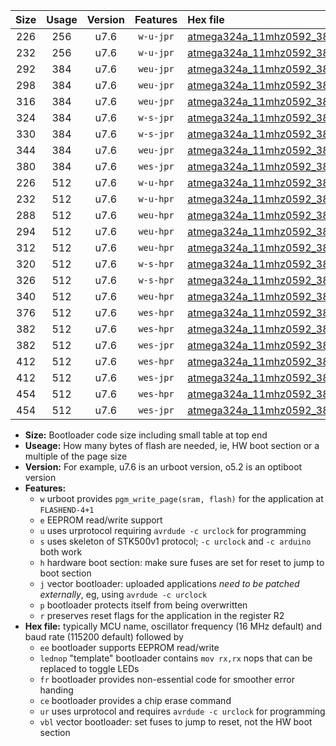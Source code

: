 |Size|Usage|Version|Features|Hex file|
|:-:|:-:|:-:|:-:|:--|
|226|256|u7.6|`w-u-jpr`|[atmega324a_11mhz0592_38400bps_ur_vbl.hex](https://raw.githubusercontent.com/stefanrueger/urboot/main/atmega324a_11mhz0592_38400bps_ur_vbl.hex)|
|232|256|u7.6|`w-u-jpr`|[atmega324a_11mhz0592_38400bps_lednop_ur_vbl.hex](https://raw.githubusercontent.com/stefanrueger/urboot/main/atmega324a_11mhz0592_38400bps_lednop_ur_vbl.hex)|
|292|384|u7.6|`weu-jpr`|[atmega324a_11mhz0592_38400bps_ee_ur_vbl.hex](https://raw.githubusercontent.com/stefanrueger/urboot/main/atmega324a_11mhz0592_38400bps_ee_ur_vbl.hex)|
|298|384|u7.6|`weu-jpr`|[atmega324a_11mhz0592_38400bps_ee_lednop_ur_vbl.hex](https://raw.githubusercontent.com/stefanrueger/urboot/main/atmega324a_11mhz0592_38400bps_ee_lednop_ur_vbl.hex)|
|316|384|u7.6|`weu-jpr`|[atmega324a_11mhz0592_38400bps_ee_lednop_fr_ur_vbl.hex](https://raw.githubusercontent.com/stefanrueger/urboot/main/atmega324a_11mhz0592_38400bps_ee_lednop_fr_ur_vbl.hex)|
|324|384|u7.6|`w-s-jpr`|[atmega324a_11mhz0592_38400bps_vbl.hex](https://raw.githubusercontent.com/stefanrueger/urboot/main/atmega324a_11mhz0592_38400bps_vbl.hex)|
|330|384|u7.6|`w-s-jpr`|[atmega324a_11mhz0592_38400bps_lednop_vbl.hex](https://raw.githubusercontent.com/stefanrueger/urboot/main/atmega324a_11mhz0592_38400bps_lednop_vbl.hex)|
|344|384|u7.6|`weu-jpr`|[atmega324a_11mhz0592_38400bps_ee_lednop_fr_ce_ur_vbl.hex](https://raw.githubusercontent.com/stefanrueger/urboot/main/atmega324a_11mhz0592_38400bps_ee_lednop_fr_ce_ur_vbl.hex)|
|380|384|u7.6|`wes-jpr`|[atmega324a_11mhz0592_38400bps_ee_vbl.hex](https://raw.githubusercontent.com/stefanrueger/urboot/main/atmega324a_11mhz0592_38400bps_ee_vbl.hex)|
|226|512|u7.6|`w-u-hpr`|[atmega324a_11mhz0592_38400bps_ur.hex](https://raw.githubusercontent.com/stefanrueger/urboot/main/atmega324a_11mhz0592_38400bps_ur.hex)|
|232|512|u7.6|`w-u-hpr`|[atmega324a_11mhz0592_38400bps_lednop_ur.hex](https://raw.githubusercontent.com/stefanrueger/urboot/main/atmega324a_11mhz0592_38400bps_lednop_ur.hex)|
|288|512|u7.6|`weu-hpr`|[atmega324a_11mhz0592_38400bps_ee_ur.hex](https://raw.githubusercontent.com/stefanrueger/urboot/main/atmega324a_11mhz0592_38400bps_ee_ur.hex)|
|294|512|u7.6|`weu-hpr`|[atmega324a_11mhz0592_38400bps_ee_lednop_ur.hex](https://raw.githubusercontent.com/stefanrueger/urboot/main/atmega324a_11mhz0592_38400bps_ee_lednop_ur.hex)|
|312|512|u7.6|`weu-hpr`|[atmega324a_11mhz0592_38400bps_ee_lednop_fr_ur.hex](https://raw.githubusercontent.com/stefanrueger/urboot/main/atmega324a_11mhz0592_38400bps_ee_lednop_fr_ur.hex)|
|320|512|u7.6|`w-s-hpr`|[atmega324a_11mhz0592_38400bps.hex](https://raw.githubusercontent.com/stefanrueger/urboot/main/atmega324a_11mhz0592_38400bps.hex)|
|326|512|u7.6|`w-s-hpr`|[atmega324a_11mhz0592_38400bps_lednop.hex](https://raw.githubusercontent.com/stefanrueger/urboot/main/atmega324a_11mhz0592_38400bps_lednop.hex)|
|340|512|u7.6|`weu-hpr`|[atmega324a_11mhz0592_38400bps_ee_lednop_fr_ce_ur.hex](https://raw.githubusercontent.com/stefanrueger/urboot/main/atmega324a_11mhz0592_38400bps_ee_lednop_fr_ce_ur.hex)|
|376|512|u7.6|`wes-hpr`|[atmega324a_11mhz0592_38400bps_ee.hex](https://raw.githubusercontent.com/stefanrueger/urboot/main/atmega324a_11mhz0592_38400bps_ee.hex)|
|382|512|u7.6|`wes-hpr`|[atmega324a_11mhz0592_38400bps_ee_lednop.hex](https://raw.githubusercontent.com/stefanrueger/urboot/main/atmega324a_11mhz0592_38400bps_ee_lednop.hex)|
|382|512|u7.6|`wes-jpr`|[atmega324a_11mhz0592_38400bps_ee_lednop_vbl.hex](https://raw.githubusercontent.com/stefanrueger/urboot/main/atmega324a_11mhz0592_38400bps_ee_lednop_vbl.hex)|
|412|512|u7.6|`wes-hpr`|[atmega324a_11mhz0592_38400bps_ee_lednop_fr.hex](https://raw.githubusercontent.com/stefanrueger/urboot/main/atmega324a_11mhz0592_38400bps_ee_lednop_fr.hex)|
|412|512|u7.6|`wes-jpr`|[atmega324a_11mhz0592_38400bps_ee_lednop_fr_vbl.hex](https://raw.githubusercontent.com/stefanrueger/urboot/main/atmega324a_11mhz0592_38400bps_ee_lednop_fr_vbl.hex)|
|454|512|u7.6|`wes-hpr`|[atmega324a_11mhz0592_38400bps_ee_lednop_fr_ce.hex](https://raw.githubusercontent.com/stefanrueger/urboot/main/atmega324a_11mhz0592_38400bps_ee_lednop_fr_ce.hex)|
|454|512|u7.6|`wes-jpr`|[atmega324a_11mhz0592_38400bps_ee_lednop_fr_ce_vbl.hex](https://raw.githubusercontent.com/stefanrueger/urboot/main/atmega324a_11mhz0592_38400bps_ee_lednop_fr_ce_vbl.hex)|

- **Size:** Bootloader code size including small table at top end
- **Useage:** How many bytes of flash are needed, ie, HW boot section or a multiple of the page size
- **Version:** For example, u7.6 is an urboot version, o5.2 is an optiboot version
- **Features:**
  + `w` urboot provides `pgm_write_page(sram, flash)` for the application at `FLASHEND-4+1`
  + `e` EEPROM read/write support
  + `u` uses urprotocol requiring `avrdude -c urclock` for programming
  + `s` uses skeleton of STK500v1 protocol; `-c urclock` and `-c arduino` both work
  + `h` hardware boot section: make sure fuses are set for reset to jump to boot section
  + `j` vector bootloader: uploaded applications *need to be patched externally*, eg, using `avrdude -c urclock`
  + `p` bootloader protects itself from being overwritten
  + `r` preserves reset flags for the application in the register R2
- **Hex file:** typically MCU name, oscillator frequency (16 MHz default) and baud rate (115200 default) followed by
  + `ee` bootloader supports EEPROM read/write
  + `lednop` "template" bootloader contains `mov rx,rx` nops that can be replaced to toggle LEDs
  + `fr` bootloader provides non-essential code for smoother error handing
  + `ce` bootloader provides a chip erase command
  + `ur` uses urprotocol and requires `avrdude -c urclock` for programming
  + `vbl` vector bootloader: set fuses to jump to reset, not the HW boot section

